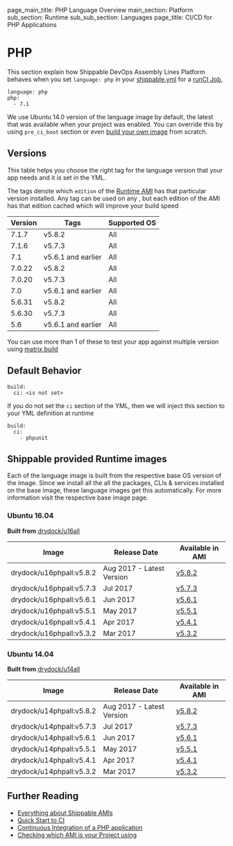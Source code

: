 page_main_title: PHP Language Overview
main_section: Platform
sub_section: Runtime
sub_sub_section: Languages
page_title: CI/CD for PHP Applications

# PHP
This section explain how Shippable DevOps Assembly Lines Platform behaves when you set `language: php` in your [shippable.yml](/platform/tutorial/workflow/shippable-yml) for a [runCI Job](/platform/workflow/job/runci), 

```
language: php
php:
  - 7.1
```

We use Ubuntu 14.0 version of the language image by default, the latest that was available when your project was enabled. You can override this by using `pre_ci_boot` section or even [build your own image](/ci/custom-docker-image) from scratch.

<a name="versions"></a>
## Versions
This table helps you choose the right tag for the language version that your app needs and it is set in the YML. 

The tags denote which `edition` of the [Runtime AMI](/platform/tutorial/runtime/ami-overview) has that particular version installed. Any tag can be used on any , but each edition of the AMI has that edition cached which will improve your build speed

| Version  |  Tags    | Supported OS
|----------|---------|-----------
|7.1.7     |   v5.8.2     | All 
|7.1.6     |   v5.7.3     | All 
|7.1       |   v5.6.1 and earlier    |  All 
|7.0.22  |  v5.8.2      | All 
|7.0.20  |  v5.7.3      | All 
|7.0       |   v5.6.1 and earlier    |  All 
|5.6.31  |  v5.8.2      | All 
|5.6.30  |  v5.7.3      | All 
|5.6       |    v5.6.1 and earlier   |  All

You can use more than 1 of these to test your app against multiple version using [matrix build](/ci/matrix-builds)

## Default Behavior

```
build:
  ci: <is not set>
```

If you do not set the `ci` section of the YML, then we will inject this section to your YML definition at runtime

```
build:
  ci:
    - phpunit
```

## Shippable provided Runtime images
Each of the language image is built from the respective base OS version of the image. Since we install all the all the packages, CLIs & services installed on the base image, these language images get this automatically. For more information visit the respective base image page.

### Ubuntu 16.04

**Built from** [drydock/u16all](/platform/runtime/os/ubuntu16)

|Image| Release Date |Available in AMI | 
|----------|------------|-----|
drydock/u16phpall:v5.8.2  | Aug 2017 - Latest Version | [v5.8.2](/platform/tutorial/runtime/ami-v582)
drydock/u16phpall:v5.7.3  | Jul 2017  | [v5.7.3](/platform/tutorial/runtime/ami-v573)
drydock/u16phpall:v5.6.1  | Jun 2017  | [v5.6.1](/platform/tutorial/runtime/ami-v561)
drydock/u16phpall:v5.5.1  | May 2017  | [v5.5.1](/platform/tutorial/runtime/ami-v551)
drydock/u16phpall:v5.4.1  | Apr 2017  | [v5.4.1](/platform/tutorial/runtime/ami-v541)
drydock/u16phpall:v5.3.2  | Mar 2017  | [v5.3.2](/platform/tutorial/runtime/ami-v532)

### Ubuntu 14.04

**Built from** [drydock/u14all](/platform/runtime/os/ubuntu14)

|Image| Release Date |Available in AMI | 
|----------|------------|-----|
drydock/u14phpall:v5.8.2  | Aug 2017 - Latest Version | [v5.8.2](/platform/tutorial/runtime/ami-v582)
drydock/u14phpall:v5.7.3  | Jul 2017  | [v5.7.3](/platform/tutorial/runtime/ami-v573)
drydock/u14phpall:v5.6.1  | Jun 2017  | [v5.6.1](/platform/tutorial/runtime/ami-v561)
drydock/u14phpall:v5.5.1  | May 2017  | [v5.5.1](/platform/tutorial/runtime/ami-v551)
drydock/u14phpall:v5.4.1  | Apr 2017  | [v5.4.1](/platform/tutorial/runtime/ami-v541)
drydock/u14phpall:v5.3.2  | Mar 2017  | [v5.3.2](/platform/tutorial/runtime/ami-v532)


## Further Reading
* [Everything about Shippable AMIs](/platform/tutorial/runtime/ami-overview)
* [Quick Start to CI](/getting-started/ci-sample)
* [Continuous Integration of a PHP application](/ci/php-continuous-integration)
* [Checking which AMI is your Project using](/platform/visibility/subscription/nodes)